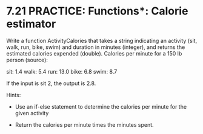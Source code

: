 # 7.21 PRACTICE: Functions*: Calorie estimator
Write a function ActivityCalories that takes a string indicating an activity (sit, walk, run, bike, swim) and duration in minutes (integer), and returns the estimated calories expended (double). Calories per minute for a 150 lb person (source):

sit: 1.4 walk: 5.4 run: 13.0 bike: 6.8 swim: 8.7

If the input is sit 2, the output is 2.8.

Hints:

* Use an if-else statement to determine the calories per minute for the given activity

* Return the calories per minute times the minutes spent.